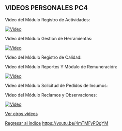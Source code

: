 ## VIDEOS PERSONALES PC4

Video del Módulo Registro de Actividades:

[![Video](https://img.youtube.com/vi/jVEUsAtvEN4/0.jpg)](https://youtu.be/jVEUsAtvEN4)


Video del Módulo Gestión de Herramientas:

[![Video](https://img.youtube.com/vi/HSj6_YuUY34/0.jpg)](https://youtu.be/HSj6_YuUY34)

Video del Módulo Registro de Calidad:

Video del Módulo Reportes Y Módulo de Remuneración:

[![Video](https://img.youtube.com/vi/jvsZUz12UXM/0.jpg)](https://youtu.be/jvsZUz12UXM)

Video del Módulo Solicitud de Pedidos de Insumos:

Video del Módulo Reclamos y Observaciones:

[![Video](https://img.youtube.com/vi/ffb16lxfUac/0.jpg)](https://youtu.be/ffb16lxfUac)

[Ver otros videos](Videos.md)

[Regresar al índice](../README.md)
https://youtu.be/4mTMFyPQgYM
